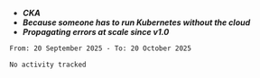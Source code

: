 - ***CKA*** 
- ***Because someone has to run Kubernetes without the cloud***
- ***Propagating errors at scale since v1.0***
<!--START_SECTION:waka-->

```txt
From: 20 September 2025 - To: 20 October 2025

No activity tracked
```

<!--END_SECTION:waka-->
